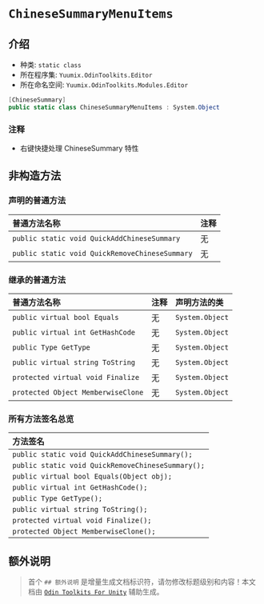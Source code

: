 ﻿# `ChineseSummaryMenuItems`

## 介绍

- 种类: `static class`
- 所在程序集: `Yuumix.OdinToolkits.Editor`
- 所在命名空间: `Yuumix.OdinToolkits.Modules.Editor`

``` csharp
[ChineseSummary]
public static class ChineseSummaryMenuItems : System.Object
```

### 注释

- 右键快捷处理 ChineseSummary 特性

## 非构造方法

### 声明的普通方法

| 普通方法名称 | 注释 |
| :--- | :--- | 
| `public static void QuickAddChineseSummary` | 无 |
| `public static void QuickRemoveChineseSummary` | 无 |

### 继承的普通方法

| 普通方法名称 | 注释 | 声明方法的类 |
| :--- | :--- | :--- |
| `public virtual bool Equals` | 无 | `System.Object` |
| `public virtual int GetHashCode` | 无 | `System.Object` |
| `public Type GetType` | 无 | `System.Object` |
| `public virtual string ToString` | 无 | `System.Object` |
| `protected virtual void Finalize` | 无 | `System.Object` |
| `protected Object MemberwiseClone` | 无 | `System.Object` |

### 所有方法签名总览

| 方法签名 |
| :--- | 
| `public static void QuickAddChineseSummary();` |
| `public static void QuickRemoveChineseSummary();` |
| `public virtual bool Equals(Object obj);` |
| `public virtual int GetHashCode();` |
| `public Type GetType();` |
| `public virtual string ToString();` |
| `protected virtual void Finalize();` |
| `protected Object MemberwiseClone();` |

## 额外说明

> 首个 `## 额外说明` 是增量生成文档标识符，请勿修改标题级别和内容！本文档由 [`Odin Toolkits For Unity`](https://github.com/yuumixcode/OdinToolkits-For-Unity) 辅助生成。
